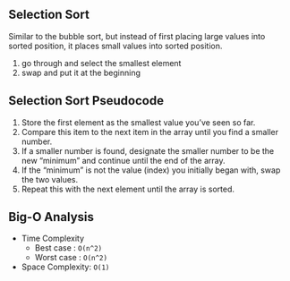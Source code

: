 ## Selection Sort

Similar to the bubble sort, but instead of first placing large values into sorted position, it places small values into sorted position.

1. go through and select the smallest element
2. swap and put it at the beginning

## Selection Sort Pseudocode

1. Store the first element as the smallest value you’ve seen so far.
2. Compare this item to the next item in the array until you find a smaller number.
3. If a smaller number is found, designate the smaller number to be the new “minimum” and continue until the end of the array.
4. If the “minimum” is not the value (index) you initially began with, swap the two values.
5. Repeat this with the next element until the array is sorted.

## Big-O Analysis

- Time Complexity
  - Best case : `O(n^2)`
  - Worst case : `O(n^2)`
- Space Complexity: `O(1)`

